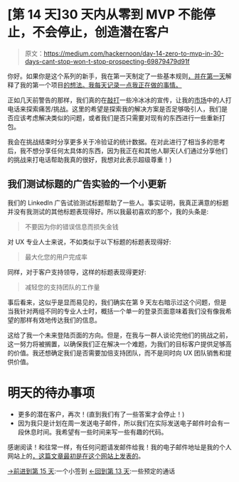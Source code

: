 # [第 14 天]30 天内从零到 MVP 不能停止，不会停止，创造潜在客户

> 原文：<https://medium.com/hackernoon/day-14-zero-to-mvp-in-30-days-cant-stop-won-t-stop-prospecting-69879479d91f>

你好。如果你是这个系列的新手，我在第一天制定了一些基本规则[，并在第一天](https://hackernoon.com/day-0-zero-to-mvp-in-30-days-31c83db6aadf)解释了我的第一个项目[的想法。我每天记录一点我正在做的事情。](https://hackernoon.com/day-1-zero-to-mvp-in-30-days-idea-number-1-18536868e282)

正如几天前警告的那样，我们真的在[敲打](https://hackernoon.com/tagged/hammering)一些冷冰冰的宣传，让我的[市场](https://hackernoon.com/tagged/market)中的人打电话来探索痛苦/挑战。这里的希望是探索我的解决方案是否足够吸引人，我们是否应该考虑解决类似的问题，或者我们是否只需要对现有的东西进行一些重新打包。

我会在挑战结束时分享更多关于冷验证的统计数据。在对此进行了相当多的思考后，我不想分享任何太具体的东西，因为我正在和其他人聊天(人们通过分享他们的挑战来打电话帮助我真的很好，我想对此表示超级尊重！)

## 我们测试标题的广告实验的一个小更新

我们的 LinkedIn 广告试验测试标题帮助了一些人。事实证明，我真正满意的标题并没有我测试的其他标题表现得好。所以我最初喜欢的那个，我的头条是:

> 不要因为你的错误信息而损失金钱

对 UX 专业人士来说，不如类似于以下标题的标题表现得好:

> 最大化您的用户完成率

同样，对于客户支持领导，这样的标题表现得更好:

> 减轻您的支持团队的工作量

事后看来，这似乎是显而易见的，我们确实在第 9 天左右暗示过这个问题，但是当我针对两组不同的专业人士时，概括一个单一的登录页面意味着我们没有像我希望的那样有效地传达我们的信息。

这给了我一个未来登陆页面的方向。但是，在我与一群人谈论完他们的挑战之前，这一努力将被搁置，以确保我们正在解决一个难题，为我们的目标客户提供足够高的价值。我还想确定我们是否需要加倍支持团队，而不是同时向 UX 团队销售和提供价值。

# 明天的待办事项

*   更多的潜在客户，再次！(直到我们有了一些答案才会停止！)
*   因为我只是计划在周一发送电子邮件，所以我们在实际发送电子邮件时会有一段休息时间。我希望有一些时间来写一些有趣的代码。

感谢阅读！和往常一样，有任何问题请发邮件给我！我的电子邮件地址是我的个人网站上的[，这篇文章最初是在这个网站上发表的](http://matthewodette.com/day-14-zero-to-mvp-in-30-days)。

[→前进到第 15 天](/@modette/day-15-zero-to-mvp-in-30-days-a-small-checkin-17b8147a385d):一个小签到
[←回到第 13 天](/@modette/day-13-zero-to-mvp-in-30-days-some-calls-scheduled-4e06b34ebc16):一些预定的通话